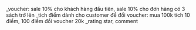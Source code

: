 _voucher: sale 10% cho khách hàng đầu tiên, sale 10% cho đơn hàng có 3 sách trở lên
_tích điểm dành cho customer để đổi voucher: mua 100k tích 10 điểm, 100 điểm đổi voucher 20k
_rating star, comment